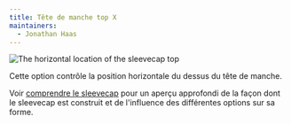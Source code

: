 ```yaml
---
title: Tête de manche top X
maintainers:
  - Jonathan Haas
---
```


![The horizontal location of the sleevecap top](./sleevecaptopfactorx.svg)

Cette option contrôle la position horizontale du dessus du tête de manche.

<Tip>

Voir [comprendre le sleevecap](/docs/designs/brian/options#understanding-the-sleevecap) pour un aperçu approfondi
de la façon dont le sleevecap est construit et de l'influence des différentes options sur sa forme.

</Tip>
